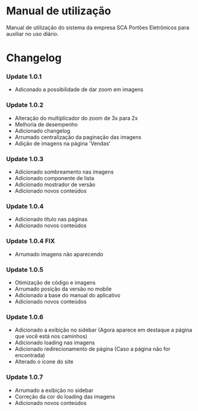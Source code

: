 # Manual de utilização
Manual de utilização do sistema da empresa SCA Portões Eletrônicos para auxiliar no uso diário.

# Changelog

### Update 1.0.1
+ Adiconado a possibilidade de dar zoom em imagens

### Update 1.0.2
+ Alteração do multiplicador do zoom de 3x para 2x
+ Melhoria de desempenho
+ Adicionado changelog
+ Arrumado centralização da paginação das imagens
+ Adição de imagens na página 'Vendas'

### Update 1.0.3
+ Adicionado sombreamento nas imagens
+ Adicionado componente de lista
+ Adicionado mostrador de versão
+ Adicionado novos conteúdos

### Update 1.0.4
+ Adicionado título nas páginas
+ Adicionado novos conteúdos

### Update 1.0.4 FIX
+ Arrumado imagens não aparecendo

### Update 1.0.5
+ Otimização de código e imagens
+ Arrumado posição da versão no mobile
+ Adicionado a base do manual do aplicativo
+ Adicionado novos conteúdos

### Update 1.0.6
+ Adicionado a exibição no sidebar (Agora aparece em destaque a página que você está nos caminhos)
+ Adicionado loading nas imagens
+ Adicionado redirecionamento de página (Caso a página não for encontrada)
+ Alterado o ícone do site

### Update 1.0.7
+ Arrumado a exibição no sidebar
+ Correção da cor do loading das imagens
+ Adicionado novos conteúdos